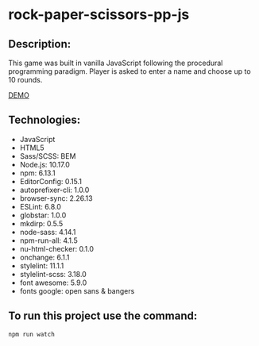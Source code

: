 # rock-paper-scissors-pp-js

## Description:
This game was built in vanilla JavaScript following the procedural programming paradigm. Player is asked to enter a name and choose up to 10 rounds.

[DEMO]()

## Technologies:
- JavaScript
- HTML5
- Sass/SCSS: BEM
- Node.js: 10.17.0
- npm: 6.13.1
- EditorConfig: 0.15.1
- autoprefixer-cli: 1.0.0
- browser-sync: 2.26.13
- ESLint: 6.8.0
- globstar: 1.0.0
- mkdirp: 0.5.5
- node-sass: 4.14.1
- npm-run-all: 4.1.5
- nu-html-checker: 0.1.0
- onchange: 6.1.1
- stylelint: 11.1.1
- stylelint-scss: 3.18.0
- font awesome: 5.9.0
- fonts google: open sans & bangers

## To run this project use the command:
`npm run watch`
